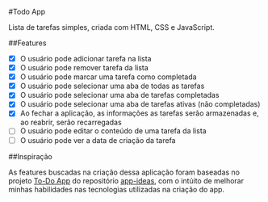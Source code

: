 #Todo App 
 
Lista de tarefas simples, criada com HTML, CSS e JavaScript.

##Features
 
-[x] O usuário pode adicionar tarefa na lista 
-[x] O usuário pode remover tarefa da lista 
-[x] O usuário pode marcar uma tarefa como completada 
-[x] O usuário pode selecionar uma aba de todas as tarefas 
-[x] O usuário pode selecionar uma aba de tarefas completadas 
-[x] O usuário pode selecionar uma aba de tarefas ativas (não completadas) 
-[x] Ao fechar a aplicação, as informações as tarefas serão armazenadas e, ao reabrir, serão recarregadas 
-[ ] O usuário pode editar o conteúdo de uma tarefa da lista
-[ ] O usuário pode ver a data de criação da tarefa

##Inspiração 
 
As features buscadas na criação dessa aplicação foram baseadas no projeto [To-Do App](https://github.com/florinpop17/app-ideas/blob/master/Projects/2-Intermediate/To-Do-App.md) do repositório [app-ideas](https://github.com/florinpop17/app-ideas), com o intúito de melhorar minhas habilidades nas tecnologias utilizadas na criação do app. 


